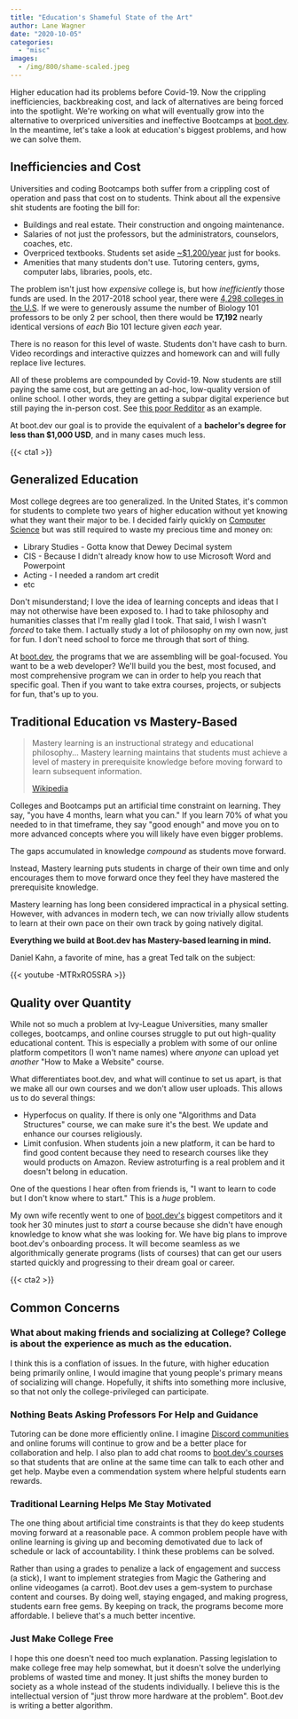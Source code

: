 ```yaml
---
title: "Education's Shameful State of the Art"
author: Lane Wagner
date: "2020-10-05"
categories: 
  - "misc"
images:
  - /img/800/shame-scaled.jpeg
---
```


Higher education had its problems before Covid-19. Now the crippling inefficiencies, backbreaking cost, and lack of alternatives are being forced into the spotlight. We're working on what will eventually grow into the alternative to overpriced universities and ineffective Bootcamps at [boot.dev](https://boot.dev/). In the meantime, let's take a look at education's biggest problems, and how we can solve them.

## Inefficiencies and Cost

Universities and coding Bootcamps both suffer from a crippling cost of operation and pass that cost on to students. Think about all the expensive shit students are footing the bill for:

- Buildings and real estate. Their construction and ongoing maintenance.
- Salaries of not just the professors, but the administrators, counselors, coaches, etc.
- Overpriced textbooks. Students set aside [~$1,200/year](https://research.collegeboard.org/trends/college-pricing/figures-tables/average-estimated-undergraduate-budgets-sector-2019-20) just for books.
- Amenities that many students don't use. Tutoring centers, gyms, computer labs, libraries, pools, etc.

The problem isn't just how _expensive_ college is, but how _inefficiently_ those funds are used. In the 2017-2018 school year, there were [4,298 colleges in the U.S](https://www.usnews.com/education/best-colleges/articles/2019-02-15/how-many-universities-are-in-the-us-and-why-that-number-is-changing). If we were to generously assume the number of Biology 101 professors to be only 2 per school, then there would be **17,192** nearly identical versions of _each_ Bio 101 lecture given _each_ year.

There is no reason for this level of waste. Students don't have cash to burn. Video recordings and interactive quizzes and homework can and will fully replace live lectures.

All of these problems are compounded by Covid-19. Now students are still paying the same cost, but are getting an ad-hoc, low-quality version of online school. I other words, they are getting a subpar digital experience but still paying the in-person cost. See [this poor Redditor](https://www.reddit.com/r/TrueOffMyChest/comments/j4e834/im_paying_over_10k_to_stare_at_a_screen_and_be/) as an example.

At boot.dev our goal is to provide the equivalent of a **bachelor's degree for less than $1,000 USD**, and in many cases much less.

{{< cta1 >}}

## Generalized Education

Most college degrees are too generalized. In the United States, it's common for students to complete two years of higher education without yet knowing what they want their major to be. I decided fairly quickly on [Computer Science](/computer-science/comprehensive-guide-to-learn-computer-science-online/) but was still required to waste my precious time and money on:

- Library Studies - Gotta know that Dewey Decimal system
- CIS - Because I didn't already know how to use Microsoft Word and Powerpoint
- Acting - I needed a random art credit
- etc

Don't misunderstand; I love the idea of learning concepts and ideas that I may not otherwise have been exposed to. I had to take philosophy and humanities classes that I'm really glad I took. That said, I wish I wasn't _forced_ to take them. I actually study a lot of philosophy on my own now, just for fun. I don't need school to force me through that sort of thing.

At [boot.dev](https://boot.dev/), the programs that we are assembling will be goal-focused. You want to be a web developer? We'll build you the best, most focused, and most comprehensive program we can in order to help you reach that specific goal. Then if you want to take extra courses, projects, or subjects for fun, that's up to you.

## Traditional Education vs Mastery-Based

> Mastery learning is an instructional strategy and educational philosophy... Mastery learning maintains that students must achieve a level of mastery in prerequisite knowledge before moving forward to learn subsequent information.
> 
> [Wikipedia](https://en.wikipedia.org/wiki/Mastery_learning#:~:text=9%20References-,Definition,they%20are%20given%20enough%20time.)

Colleges and Bootcamps put an artificial time constraint on learning. They say, "you have 4 months, learn what you can." If you learn 70% of what you needed to in that timeframe, they say "good enough" and move you on to more advanced concepts where you will likely have even bigger problems.

The gaps accumulated in knowledge _compound_ as students move forward.

Instead, Mastery learning puts students in charge of their own time and only encourages them to move forward once they feel they have mastered the prerequisite knowledge.

Mastery learning has long been considered impractical in a physical setting. However, with advances in modern tech, we can now trivially allow students to learn at their own pace on their own track by going natively digital.

**Everything we build at Boot.dev has Mastery-based learning in mind.**

Daniel Kahn, a favorite of mine, has a great Ted talk on the subject:

{{< youtube -MTRxRO5SRA >}}


## Quality over Quantity

While not so much a problem at Ivy-League Universities, many smaller colleges, bootcamps, and online courses struggle to put out high-quality educational content. This is especially a problem with some of our online platform competitors (I won't name names) where _anyone_ can upload yet _another_ "How to Make a Website" course.

What differentiates boot.dev, and what will continue to set us apart, is that we make all our own courses and we don't allow user uploads. This allows us to do several things:

- Hyperfocus on quality. If there is only one "Algorithms and Data Structures" course, we can make sure it's the best. We update and enhance our courses religiously.
- Limit confusion. When students join a new platform, it can be hard to find good content because they need to research courses like they would products on Amazon. Review astroturfing is a real problem and it doesn't belong in education.

One of the questions I hear often from friends is, "I want to learn to code but I don't know where to start." This is a _huge_ problem.

My own wife recently went to one of [boot.dev's](https://boot.dev/) biggest competitors and it took her 30 minutes just to _start_ a course because she didn't have enough knowledge to know what she was looking for. We have big plans to improve boot.dev's onboarding process. It will become seamless as we algorithmically generate programs (lists of courses) that can get our users started quickly and progressing to their dream goal or career.

{{< cta2 >}}

## Common Concerns

### What about making friends and socializing at College? College is about the experience as much as the education.

I think this is a conflation of issues. In the future, with higher education being primarily online, I would imagine that young people's primary means of socializing will change. Hopefully, it shifts into something more inclusive, so that not only the college-privileged can participate.  

### Nothing Beats Asking Professors For Help and Guidance

Tutoring can be done more efficiently online. I imagine [Discord communities](https://discord.com/invite/wwfdcS) and online forums will continue to grow and be a better place for collaboration and help. I also plan to add chat rooms to [boot.dev's courses](https://boot.dev/) so that students that are online at the same time can talk to each other and get help. Maybe even a commendation system where helpful students earn rewards.

### Traditional Learning Helps Me Stay Motivated

The one thing about artificial time constraints is that they do keep students moving forward at a reasonable pace. A common problem people have with online learning is giving up and becoming demotivated due to lack of schedule or lack of accountability. I think these problems can be solved.

Rather than using a grades to penalize a lack of engagement and success (a stick), I want to implement strategies from Magic the Gathering and online videogames (a carrot). Boot.dev uses a gem-system to purchase content and courses. By doing well, staying engaged, and making progress, students earn free gems. By keeping on track, the programs become more affordable. I believe that's a much better incentive.

### Just Make College Free

I hope this one doesn't need too much explanation. Passing legislation to make college free may help somewhat, but it doesn't solve the underlying problems of wasted time and money. It just shifts the money burden to society as a whole instead of the students individually. I believe this is the intellectual version of "just throw more hardware at the problem". Boot.dev is writing a better algorithm.

